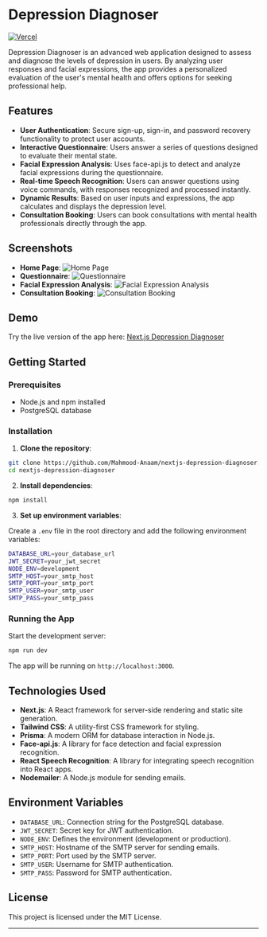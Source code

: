 # Depression Diagnoser

[![Vercel](https://vercelbadge.vercel.app/api/Mahmood-Anaam/nextjs-depression-diagnoser)](https://nextjs-depression-diagnoser.vercel.app)

Depression Diagnoser is an advanced web application designed to assess and diagnose the levels of depression in users. By analyzing user responses and facial expressions, the app provides a personalized evaluation of the user's mental health and offers options for seeking professional help.

## Features

- **User Authentication**: Secure sign-up, sign-in, and password recovery functionality to protect user accounts.
- **Interactive Questionnaire**: Users answer a series of questions designed to evaluate their mental state.
- **Facial Expression Analysis**: Uses face-api.js to detect and analyze facial expressions during the questionnaire.
- **Real-time Speech Recognition**: Users can answer questions using voice commands, with responses recognized and processed instantly.
- **Dynamic Results**: Based on user inputs and expressions, the app calculates and displays the depression level.
- **Consultation Booking**: Users can book consultations with mental health professionals directly through the app.

## Screenshots

- **Home Page**: ![Home Page](link_to_screenshot1)
- **Questionnaire**: ![Questionnaire](link_to_screenshot2)
- **Facial Expression Analysis**: ![Facial Expression Analysis](link_to_screenshot3)
- **Consultation Booking**: ![Consultation Booking](link_to_screenshot4)

## Demo

Try the live version of the app here: [Next.js Depression Diagnoser](https://nextjs-depression-diagnoser.vercel.app)

## Getting Started

### Prerequisites

- Node.js and npm installed
- PostgreSQL database

### Installation

1. **Clone the repository**:

```bash
git clone https://github.com/Mahmood-Anaam/nextjs-depression-diagnoser.git
cd nextjs-depression-diagnoser
```

2. **Install dependencies**:

```bash
npm install
```

3. **Set up environment variables**:

Create a `.env` file in the root directory and add the following environment variables:

```bash
DATABASE_URL=your_database_url
JWT_SECRET=your_jwt_secret
NODE_ENV=development
SMTP_HOST=your_smtp_host
SMTP_PORT=your_smtp_port
SMTP_USER=your_smtp_user
SMTP_PASS=your_smtp_pass
```

### Running the App

Start the development server:

```bash
npm run dev
```

The app will be running on `http://localhost:3000`.

## Technologies Used

- **Next.js**: A React framework for server-side rendering and static site generation.
- **Tailwind CSS**: A utility-first CSS framework for styling.
- **Prisma**: A modern ORM for database interaction in Node.js.
- **Face-api.js**: A library for face detection and facial expression recognition.
- **React Speech Recognition**: A library for integrating speech recognition into React apps.
- **Nodemailer**: A Node.js module for sending emails.

## Environment Variables

- `DATABASE_URL`: Connection string for the PostgreSQL database.
- `JWT_SECRET`: Secret key for JWT authentication.
- `NODE_ENV`: Defines the environment (development or production).
- `SMTP_HOST`: Hostname of the SMTP server for sending emails.
- `SMTP_PORT`: Port used by the SMTP server.
- `SMTP_USER`: Username for SMTP authentication.
- `SMTP_PASS`: Password for SMTP authentication.

## License

This project is licensed under the MIT License.

---
